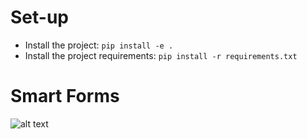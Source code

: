 # Set-up

- Install the project: `pip install -e .`
- Install the project requirements: `pip install -r requirements.txt`


# Smart Forms 


![alt text]("C:\Users\gabry\Downloads\ezgif.com-video-to-gif.gif")





